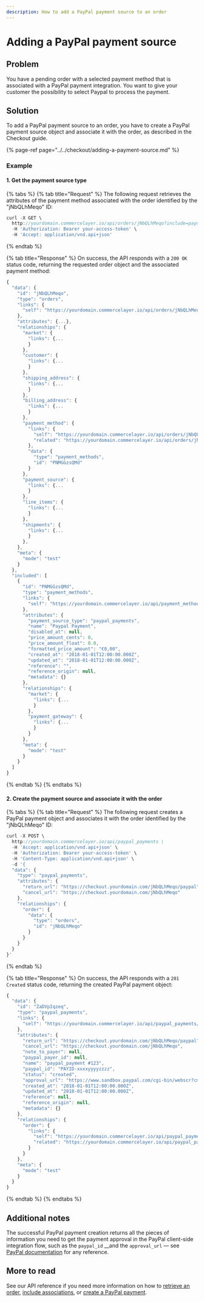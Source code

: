 ```yaml
---
description: How to add a PayPal payment source to an order
---
```


# Adding a PayPal payment source

## Problem

You have a pending order with a selected payment method that is associated with a PayPal payment integration. You want to give your customer the possibility to select Paypal to process the payment.

## Solution

To add a PayPal payment source to an order, you have to create a PayPal payment source object and associate it with the order, as described in the Checkout guide.

{% page-ref page="../../checkout/adding-a-payment-source.md" %}

### Example

#### 1. Get the payment source type

{% tabs %}
{% tab title="Request" %}
The following request retrieves the attributes of the payment method associated with the order identified by the "jNbQLhMeqo" ID:

```javascript
curl -X GET \
  http://yourdomain.commercelayer.io/api/orders/jNbQLhMeqo?include=payment_method \
  -H 'Authorization: Bearer your-access-token' \
  -H 'Accept: application/vnd.api+json'
```
{% endtab %}

{% tab title="Response" %}
On success, the API responds with a `200 OK` status code, returning the requested order object and the associated payment method:

```javascript
{
  "data": {
    "id": "jNbQLhMeqo",
    "type": "orders",
    "links": {
      "self": "https://yourdomain.commercelayer.io/api/orders/jNbQLhMeqo"
    },
    "attributes": {...},
    "relationships": {
      "market": {
        "links": {...
        }
      },
      "customer": {
        "links": {...
        }
      },
      "shipping_address": {
        "links": {...
        }
      },
      "billing_address": {
        "links": {...
        }
      },
      "payment_method": {
        "links": {
          "self": "https://yourdomain.commercelayer.io/api/orders/jNbQLhMeqo/relationships/payment_method",
          "related": "https://yourdomain.commercelayer.io/api/orders/jNbQLhMeqo/payment_method"
        },
        "data": {
          "type": "payment_methods",
          "id": "PNMGGzsQMd"
        }
      },
      "payment_source": {
        "links": {...
        }
      },
      "line_items": {
        "links": {...
        }
      },
      "shipments": {
        "links": {...
        }
      },
    },
    "meta": {
      "mode": "test"
    }
  },
  "included": [
    {
      "id": "PNMGGzsQMd",
      "type": "payment_methods",
      "links": {
        "self": "https://yourdomain.commercelayer.io/api/payment_methods/PNMGGzsQMd"
      },
      "attributes": {
        "payment_source_type": "paypal_payments",
        "name": "Paypal Payment",
        "disabled_at": null,
        "price_amount_cents": 0,
        "price_amount_float": 0.0,
        "formatted_price_amount": "€0,00",
        "created_at": "2018-01-01T12:00:00.000Z",
        "updated_at": "2018-01-01T12:00:00.000Z",
        "reference": "",
        "reference_origin": null,
        "metadata": {}
      },
      "relationships": {
        "market": {
          "links": {...
          }
        },
        "payment_gateway": {
          "links": {...
          }
        }
      },
      "meta": {
        "mode": "test"
      }
    }
  ]
}
```
{% endtab %}
{% endtabs %}

#### 2. Create the payment source and associate it with the order

{% tabs %}
{% tab title="Request" %}
The following request creates a PayPal payment object and associates it with the order identified by the "jNbQLhMeqo" ID:

```javascript
curl -X POST \
  http://yourdomain.commercelayer.io/api/paypal_payments \
  -H 'Accept: application/vnd.api+json' \
  -H 'Authorization: Bearer your-access-token' \
  -H 'Content-Type: application/vnd.api+json' \  
  -d '{
  "data": {
    "type": "paypal_payments",
    "attributes": {
      "return_url": "https://checkout.yourdomain.com/jNbQLhMeqo/paypal",
      "cancel_url": "https://checkout.yourdomain.com/jNbQLhMeqo"
    },
    "relationships": {
      "order": {
        "data": {
          "type": "orders",
          "id": "jNbQLhMeqo"
        }
      }
    }
  }
}'
```
{% endtab %}

{% tab title="Response" %}
On success, the API responds with a `201 Created` status code, returning the created PayPal payment object:

```javascript
{
  "data": {
    "id": "ZaDVpIqzeq",
    "type": "paypal_payments",
    "links": {
      "self": "https://yourdomain.commercelayer.io/api/paypal_payments/ZaDVpIqzeq"
    },
    "attributes": {
      "return_url": "https://checkout.yourdomain.com/jNbQLhMeqo/paypal",
      "cancel_url": "https://checkout.yourdomain.com/jNbQLhMeqo",
      "note_to_payer": null,
      "paypal_payer_id": null,
      "name": "paypal_payment #123",
      "paypal_id": "PAYID-xxxxyyyyzzzz",
      "status": "created",
      "approval_url": "https://www.sandbox.paypal.com/cgi-bin/webscr?cmd=_express-checkout&token=EC-123abc456",
      "created_at": "2018-01-01T12:00:00.000Z",
      "updated_at": "2018-01-01T12:00:00.000Z",
      "reference": null,
      "reference_origin": null,
      "metadata": {}
    },
    "relationships": {
      "order": {
        "links": {
          "self": "https://yourdomain.commercelayer.io/api/paypal_payments/ZaDVpIqzeq/relationships/order",
          "related": "https://yourdomain.commercelayer.io/api/paypal_payments/ZaDVpIqzeq/order"
        }
      }
    },
    "meta": {
      "mode": "test"
    }
  }
}
```
{% endtab %}
{% endtabs %}

## Additional notes

The successful PayPal payment creation returns all the pieces of information you need to get the payment approval in the PayPal client-side integration flow, such as the `paypal_id` __and the `approval_url` — see [PayPal documentation](https://developer.paypal.com/docs/integration/direct/payments/paypal-payments/#get-payment-approval) for any reference.

## More to read

See our API reference if you need more information on how to [retrieve an order](https://docs.commercelayer.io/api/resources/orders/retrieve_order), [include associations](https://docs.commercelayer.io/api/including-associations), or [create a PayPal payment](https://docs.commercelayer.io/api/resources/paypal_payments/create_paypal_payment).

